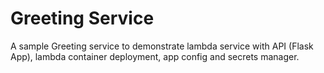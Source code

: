 # Greeting Service

A sample Greeting service to demonstrate lambda service with API (Flask App),  lambda container deployment, app config and secrets manager.
